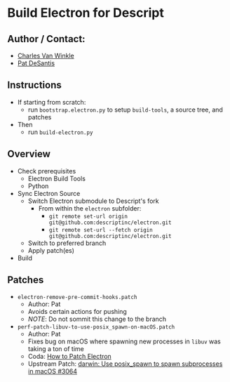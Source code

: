 # Build Electron for Descript

## Author / Contact:
  - [Charles Van Winkle](https://github.com/cvanwinkle)
  - [Pat DeSantis](https://github.com/pdesantis) 

## Instructions
- If starting from scratch:
  - run `bootstrap.electron.py` to setup `build-tools`, a source tree, and patches
- Then
  - run `build-electron.py`
## Overview
- Check prerequisites
  - Electron Build Tools
  - Python
- Sync Electron Source
  - Switch Electron submodule to Descript's fork
    - From within the `electron` subfolder:
      - `git remote set-url origin git@github.com:descriptinc/electron.git`
      - `git remote set-url --fetch origin git@github.com:descriptinc/electron.git`
  - Switch to preferred branch
  - Apply patch(es)
- Build

## Patches
- `electron-remove-pre-commit-hooks.patch`
  - Author: Pat
  - Avoids certain actions for pushing
  - *NOTE*: Do not sommit this change to the branch
- `perf-patch-libuv-to-use-posix_spawn-on-macOS.patch`
  - Author: Pat
  - Fixes bug on macOS where spawning new processes in `libuv` was taking a ton of time
  - Coda: [How to Patch Electron](https://coda.io/d/macOS-HQ_dcQRZrEUtjd/How-to-Patch-Electron_suiCj#_luQty)
  - Upstream Patch: [darwin: Use posix_spawn to spawn subprocesses in macOS #3064](https://github.com/libuv/libuv/pull/3064)

